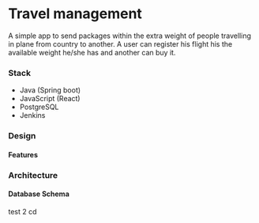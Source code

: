 # Travel management

A simple app to send packages within the extra weight of
people travelling in plane from country to another.
A user can register his flight his the available weight he/she has
and another can buy it.

### Stack

- Java (Spring boot)
- JavaScript (React)
- PostgreSQL
- Jenkins

### Design

#### Features

### Architecture

#### Database Schema

test 2 cd
